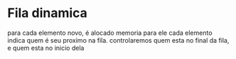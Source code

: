# Fila dinamica

para cada elemento novo, é alocado memoria para ele
cada elemento indica quem é seu proximo na fila.
controlaremos quem esta no final da fila, e quem esta no inicio dela